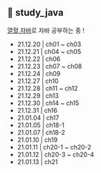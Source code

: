 ## 📝 study_java

[열혈 자바](https://cafe.naver.com/cstudyjava/131010)로 자바 공부하는 중 !
- 21.12.20 | ch01 ~ ch03
- 21.12.21 | ch04 ~ ch05
- 21.12.22 | ch06
- 21.12.23 | ch07 ~ ch08
- 21.12.24 | ch09
- 21.12.27 | ch10
- 21.12.28 | ch11 ~ ch12
- 21.12.29 | ch13
- 21.12.30 | ch14 ~ ch15
- 21.12.31 | ch16
- 21.01.04 | ch17
- 21.01.05 | ch18-1
- 21.01.07 | ch18-2
- 21.01.10 | ch19
- 21.01.11 | ch20-1 ~ ch20-2
- 21.01.12 | ch20-3 ~ ch20-4
- 21.01.13 | ch21
